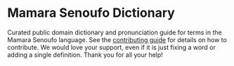 
# Mamara Senoufo Dictionary

Curated public domain dictionary and pronunciation guide for terms in the Mamara Senoufo language. See the [contributing guide](https://github.com/drumworkteam/term/blob/make/.github/contributing.md) for details on how to contribute. We would love your support, even if it is just fixing a word or adding a single definition. Thank you for all your help!
